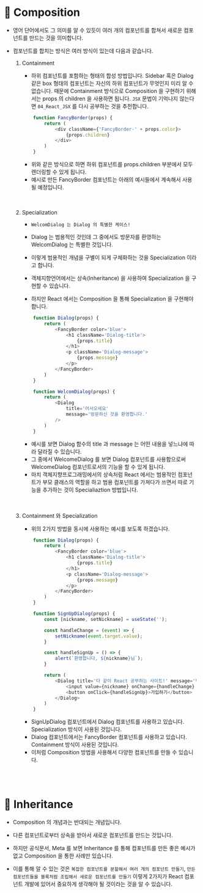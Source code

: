 # 🔔 Composition

- 영어 단어에서도 그 의미를 알 수 있듯이 여러 개의 컴포넌트를 합쳐서 새로운 컴포넌트를 만드는 것을 의미합니다.

- 컴포넌트를 합치는 방식은 여러 방식이 있는데 다음과 같습니다.

    1. Containment

        - 하위 컴포넌트를 포함하는 형태의 합성 방법입니다. Sidebar 혹은 Dialog 같은 box 형태의 컴포넌트는 자신의 하위 컴포넌트가 무엇인지 미리 알 수 없습니다. 때문에 Containment 방식으로 Composition 을 구현하기 위해서는 props 의 children 을 사용하면 됩니다. `JSX` 문법이 기억나지 않는다면 `04_React_JSX` 를 다시 공부하는 것을 추천합니다.
        ```js
            function FancyBorder(props) {
                return (
                    <div className={'FancyBorder-' + props.color}>
                        {props.children}
                    </div>
                )
            }
        ```

        - 위와 같은 방식으로 하면 하위 컴포넌트를 props.children 부분에서 모두 렌더링할 수 있게 됩니다.
        - 예시로 만든 FancyBorder 컴포넌트는 아래의 예시들에서 계속해서 사용될 예정입니다. <br/><br/><br/>

    2.  Specialization
        - `WelcomDialog 는 Dialog 의 특별한 케이스!`
        - Dialog 는 범용적인 것인데 그 중에서도 방문자를 환영하는 WelcomDialog 는 특별한 것입니다.
        - 이렇게 범용적인 개념을 구별이 되게 구체화하는 것을 Specialization 이라고 합니다.

        - 객체지향언어에서는 상속(Inheritance) 을 사용하여 Specialization 을 구현할 수 있습니다.
        - 하지만 React 에서는 Composition 을 통해 Specialization 을 구현해야 합니다.
        ```js
            function Dialog(props) {
                return (
                    <FancyBorder color='blue'>
                        <h1 className='Dialog-title'>
                            {props.title}
                        </h1>
                        <p className='Dialog-message'>
                            {props.message}
                        </p>
                    </FancyBorder>
                )
            }

            function WelcomDialog(props) {
                return (
                    <Dialog
                        title='어서오세요'
                        message='방문하신 것을 환영합니다.'
                    />
                )
            }
        ```

        - 예시를 보면 Dialog 함수의 title 과 message 는 어떤 내용을 넣느냐에 따라 달라질 수 있습니다.
        - 그 중에서 WelcomeDialog 를 보면 Dialog 컴포넌트를 사용함으로써 WelcomeDialog 컴포넌트로서의 기능을 할 수 있게 됩니다.
        - 마치 객체지향프로그래밍에서의 상속처럼 React 에서는 범용적인 컴포넌트가 부모 클래스의 역할을 하고 범용 컴포넌트를 가져다가 쓰면서 따로 기능을 추가하는 것이 Specialiaztion 방법입니다. <br/><br/><br/>

    3.  Containment 와 Specialization
        - 위의 2가지 방법을 동시에 사용하는 예시를 보도록 하겠습니다.
        ```js
            function Dialog(props) {
                return (
                    <FancyBorder color='blue'>
                        <h1 className='Dialog-title'>
                            {props.title}
                        </h1>
                        <p className='Dialog-message'>
                            {props.message}
                        </p>
                    </FancyBorder>
                )
            }

            function SignUpDialog(props) {
                const [nickname, setNickname] = useState('');

                const handleChange = (event) => {
                    setNickname(event.target.value);
                }

                const handleSignUp = () => {
                    alert(`환영합니다, ${nickname}님`);
                }

                return (
                    <Dialog title='다 같이 React 공부하는 사이트!' message='닉네임을 입력해주세요!'>
                        <input value={nickname} onChange={handleChange} />
                        <button onClick={handleSignUp}>가입하기</button>
                    </Dialog>
                )
            }
        ```

        - SignUpDialog 컴포넌트에서 Dialog 컴포넌트를 사용하고 있습니다. Specialization 방식이 사용된 것입니다.
        - Dialog 컴포넌트에서는 FancyBorder 컴포넌트를 사용하고 있습니다. Containment 방식이 사용된 것입니다.
        - 이처럼 Composition 방법을 사용해서 다양한 컴포넌트를 만들 수 있습니다. <br/><br/><br/><br/>


# 🔔 Inheritance

- Composition 의 개념과는 반대되는 개념입니다.

- 다른 컴포넌트로부터 상속을 받아서 새로운 컴포넌트를 만드는 것입니다.

- 하지만 공식문서, Meta 를 보면 Inheritance 를 통해 컴포넌트를 만든 좋은 예시가 없고 Composition 을 통한 사례만 있습니다.

- 이를 통해 알 수 있는 것은 `복잡한 컴포넌트를 분할해서 여러 개의 컴포넌트 만들기`, `만든 컴포넌트들을 블록처럼 조립해서 새로운 컴포넌트를 만들기` 이렇게 2가지가 React 컴포넌트 개발에 있어서 중요하게 생각해야 될 것이라는 것을 알 수 있습니다. 